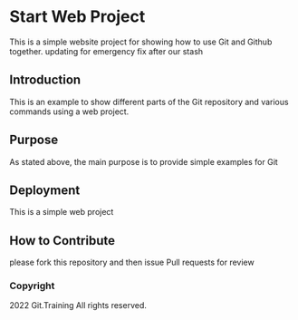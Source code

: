 # Start Web Project

This is a simple website project for showing how to use Git and Github together. updating for emergency fix after our stash

## Introduction

This is an example to show different parts of the Git repository and various commands using a web project.

## Purpose

As stated above, the main purpose is to provide simple examples for Git

## Deployment

This is a simple web project

## How to Contribute

please fork this repository and then issue Pull requests for review

### Copyright
2022 Git.Training All rights reserved.